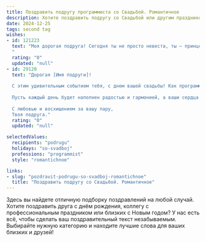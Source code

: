 ```yaml
---
title: Поздравить подругу программиста со Свадьбой. Романтичное
description: Хотите поздравить подругу со Свадьбой или другим праздником? Наш ИИ создаст незабываемое поздравление, а вы обязательно выделитесь среди других.  
date: 2024-12-25
tags: second tag
wishes:
- id: 121223
  text: "Моя дорогая подруга! Сегодня ты не просто невеста, ты – принцесса из самой сказочной программы, написанной судьбой! Твой алгоритм счастья нашел свою главную переменную – любовь!  Пусть ваш союз будет  бесконечным циклом радости, а каждый день –  новой, прекрасной функцией вашей совместной жизни.  Поздравляю с этим чудесным событием, желаю безграничного счастья, нежности и гармонии!  Пусть ваша любовь будет самым мощным и красивым кодом вашей судьбы!
  "
  rating: "0"
  updated: "null"
- id: 29120
  text: "Дорогая [Имя подруги]!
  
  С этим удивительным событием тебя, с днем вашей свадьбы! Как программист, ты умеешь создавать прекрасные алгоритмы и решать самые сложные задачи, и теперь начинается новая, невероятная программа — ваша совместная жизнь.
  
  Пусть каждый день будет наполнен радостью и гармонией, а ваши сердца кодируют любовь и счастье. Желаю вам, чтобы ваш совместный путь был таким же ярким и насыщенным, как самые красивые строки кода, и чтобы в вашей семье всегда царили понимание и поддержка.
  
  С любовью и восхищением за вашу пару,
  Твоя подруга."
  rating: "0"
  updated: "null"

selectedValues:
  recipients: "podrugu"
  holidays: "so-svadboj"
  professions: "programmist"
  style: "romantichnoe"

links:
- slug: "pozdravit-podrugu-so-svadboj-romantichnoe"
  title: "Поздравить подругу со Свадьбой. Романтичное"
---
```


Здесь вы найдете отличную подборку поздравлений на любой случай.
Хотите поздравить друга с днём рождения, коллегу с профессиональным праздником или близких с Новым годом? У нас есть всё, чтобы сделать ваш поздравительный текст незабываемым. Выбирайте нужную категорию и находите лучшие слова для ваших близких и друзей!
